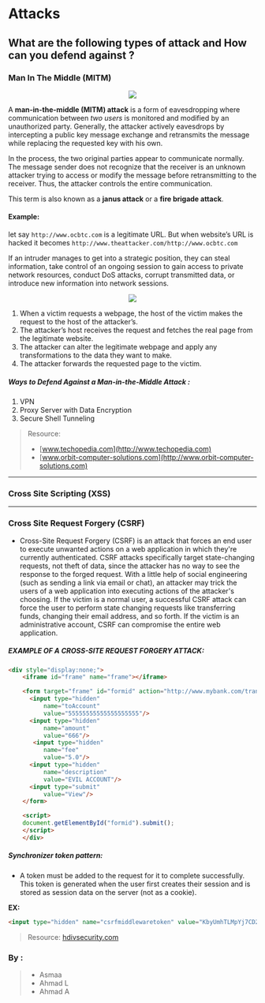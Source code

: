 # Attacks


## What are the following types of attack and How can you defend against ?

### Man In The Middle (MITM)

<p align="center">
<img src="http://1kam1.com/wp-content/uploads/2017/03/man-in-the-middle-mitm.jpg">
</p>



A **man-in-the-middle (MITM) attack** is a form of eavesdropping where communication between _two_ _users_ is monitored and modified by an unauthorized party. Generally, the attacker actively eavesdrops by intercepting a public key message exchange and retransmits the message while replacing the requested key with his own.

In the process, the two original parties appear to communicate normally. The message sender does not recognize that the receiver is an unknown attacker trying to access or modify the message before retransmitting to the receiver. Thus, the attacker controls the entire communication.

This term is also known as a **janus attack** or a **fire brigade attack**.

#### Example:
let say `http://www.ocbtc.com`  is a legitimate URL. But when website’s URL is hacked it becomes `http://www.theattacker.com/http://www.ocbtc.com`

If an intruder manages to get into a strategic position, they can steal information, take control of an ongoing session to gain access to private network resources, conduct DoS attacks, corrupt transmitted data, or introduce new information into network sessions.

<p align="center">
<img src="http://orbit-computer-solutions.com/wp-content/uploads/2015/10/Man-in-the-middle-attacks.jpg">
</p>


1. When a victim requests a webpage, the host of the victim makes the request to the host of the attacker’s.
2. The attacker’s host receives the request and fetches the real page from the legitimate website.
3. The attacker can alter the legitimate webpage and apply any transformations to the data they want to make.
4. The attacker forwards the requested page to the victim.


##### Ways to Defend Against a Man-in-the-Middle Attack :
1. VPN
2. Proxy Server with Data Encryption
3. Secure Shell Tunneling

> Resource: 
> * [www.techopedia.com](http://www.techopedia.com)
> * [www.orbit-computer-solutions.com](http://www.orbit-computer-solutions.com)

---

### Cross Site Scripting (XSS)

---

### Cross Site Request Forgery (CSRF)

* Cross-Site Request Forgery (CSRF) is an attack that forces an end user to execute unwanted actions on a web application in which they're currently authenticated. CSRF attacks specifically target state-changing requests, not theft of data, since the attacker has no way to see the response to the forged request. With a little help of social engineering (such as sending a link via email or chat), an attacker may trick the users of a web application into executing actions of the attacker's choosing. If the victim is a normal user, a successful CSRF attack can force the user to perform state changing requests like transferring funds, changing their email address, and so forth. If the victim is an administrative account, CSRF can compromise the entire web application.

##### EXAMPLE OF A CROSS-SITE REQUEST FORGERY ATTACK:
```html
<div style="display:none;">
    <iframe id="frame" name="frame"></iframe>

    <form target="frame" id="formid" action="http://www.mybank.com/transfer" method="post">
      <input type="hidden"
          name="toAccount"
          value="55555555555555555555"/>
      <input type="hidden"
          name="amount"
          value="666"/>
       <input type="hidden"
          name="fee"
          value="5.0"/>
      <input type="hidden"
          name="description"
          value="EVIL ACCOUNT"/>
      <input type="submit"
          value="View"/>
    </form>

    <script>
    document.getElementById("formid").submit();
    </script>
    </div>
```
##### Synchronizer token pattern:

* A token must be added to the request for it to complete successfully. This token is generated when the user first creates their session and is stored as session data on the server (not as a cookie).

**EX:**
```html
<input type="hidden" name="csrfmiddlewaretoken" value="KbyUmhTLMpYj7CD2di7JKP1P3qmLlkPt" />
```


> Resource: [hdivsecurity.com](hdivsecurity.com)





### By :
> * Asmaa 
> * Ahmad L 
> * Ahmad A
